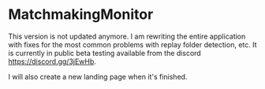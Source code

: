 # MatchmakingMonitor

This version is not updated anymore. I am rewriting the entire application with fixes for the most common problems with replay folder detection, etc.
It is currently in public beta testing available from the discord https://discord.gg/3jEwHb.

I will also create a new landing page when it's finished.
